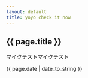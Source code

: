 ```yaml
---
layout: default
title: yoyo check it now
---
```


<h2>{{ page.title }}</h2>
<p>マイクテストマイクテスト</p>
<p>{{ page.date | date_to_string }}</p>
